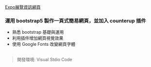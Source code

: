 [Expo展覽資訊網頁](https://xjcalicia.github.io/ExpoProject/)
### 運用 bootstrap5 製作一頁式簡易網頁，並加入 counterup 插件<br>
* 熟悉 bootstrap 基礎與運用
* 利用插件增加網頁視覺效果
* 使用 Google Fonts 改變網頁字體
<br><br>
> 開發環境: Visual Stdio Code
